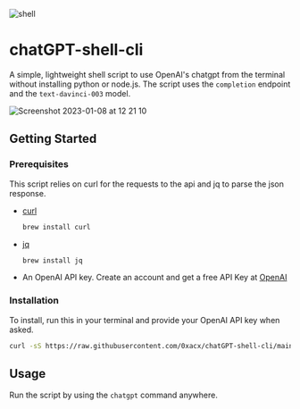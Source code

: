![shell](https://user-images.githubusercontent.com/99351112/207697723-a3fabc0b-f067-4f83-96fd-1f7225a0bb38.svg)

# chatGPT-shell-cli 

A simple, lightweight shell script to use OpenAI's chatgpt from the terminal without installing python or node.js. 
The script uses the `completion` endpoint and the `text-davinci-003` model.

![Screenshot 2023-01-08 at 12 21 10](https://user-images.githubusercontent.com/99351112/211190879-5a42caa1-bafd-4463-89ab-55fc7ad3db80.png)

## Getting Started

### Prerequisites

This script relies on curl for the requests to the api and jq to parse the json response.

* [curl](https://www.curl.se)
  ```sh
  brew install curl
  ```
* [jq](https://stedolan.github.io/jq/)
  ```sh
  brew install jq
  ```
* An OpenAI API key. Create an account and get a free API Key at [OpenAI](https://beta.openai.com/account/api-keys)

### Installation

   To install, run this in your terminal and provide your OpenAI API key when asked.
   
   ```sh
   curl -sS https://raw.githubusercontent.com/0xacx/chatGPT-shell-cli/main/install.sh | sudo -E bash
   ```
   
<!-- USAGE EXAMPLES -->
## Usage

  Run the script by using the `chatgpt` command anywhere.

